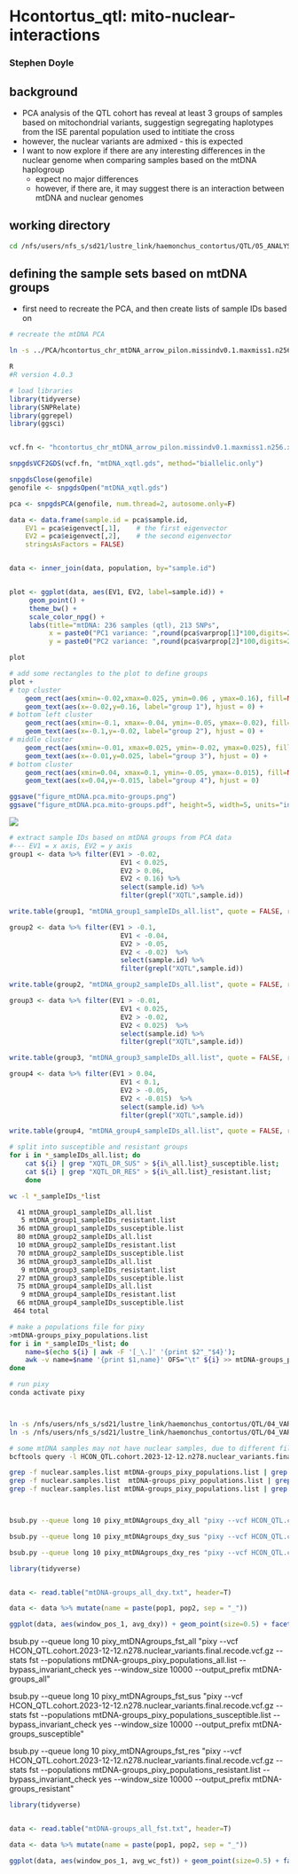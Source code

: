 # Hcontortus_qtl: mito-nuclear-interactions

### Stephen Doyle

## background
- PCA analysis of the QTL cohort has reveal at least 3 groups of samples based on mitochondrial variants, suggestign segregating haplotypes from the ISE parental population used to intitiate the cross
- however, the nuclear variants are admixed - this is expected
- I want to now explore if there are any interesting differences in the nuclear genome when comparing samples based on the mtDNA haplogroup
    - expect no major differences
    - however, if there are, it may suggest there is an interaction between mtDNA and nuclear genomes



## working directory
```bash
cd /nfs/users/nfs_s/sd21/lustre_link/haemonchus_contortus/QTL/05_ANALYSIS/MITO-NUCLEAR-INTERACTION

```


## defining the sample sets based on mtDNA groups
- first need to recreate the PCA, and then create lists of sample IDs based on 
```bash
# recreate the mtDNA PCA

ln -s ../PCA/hcontortus_chr_mtDNA_arrow_pilon.missindv0.1.maxmiss1.n256.xqtl.recode.vcf


```

```R
R
#R version 4.0.3

# load libraries
library(tidyverse)
library(SNPRelate)
library(ggrepel)
library(ggsci)


vcf.fn <- "hcontortus_chr_mtDNA_arrow_pilon.missindv0.1.maxmiss1.n256.xqtl.recode.vcf" 

snpgdsVCF2GDS(vcf.fn, "mtDNA_xqtl.gds", method="biallelic.only")

snpgdsClose(genofile)
genofile <- snpgdsOpen("mtDNA_xqtl.gds")

pca <- snpgdsPCA(genofile, num.thread=2, autosome.only=F)

data <- data.frame(sample.id = pca$sample.id,
    EV1 = pca$eigenvect[,1],    # the first eigenvector
    EV2 = pca$eigenvect[,2],    # the second eigenvector
    stringsAsFactors = FALSE)


data <- inner_join(data, population, by="sample.id")


plot <- ggplot(data, aes(EV1, EV2, label=sample.id)) + 
     geom_point() +
     theme_bw() +
     scale_color_npg() +
     labs(title="mtDNA: 236 samples (qtl), 213 SNPs",
          x = paste0("PC1 variance: ",round(pca$varprop[1]*100,digits=2),"%"),
          y = paste0("PC2 variance: ",round(pca$varprop[2]*100,digits=2),"%"))

plot

# add some rectangles to the plot to define groups
plot + 
# top cluster
    geom_rect(aes(xmin=-0.02,xmax=0.025, ymin=0.06 , ymax=0.16), fill=NA, col="grey") + 
    geom_text(aes(x=-0.02,y=0.16, label="group 1"), hjust = 0) +
# bottom left cluster
    geom_rect(aes(xmin=-0.1, xmax=-0.04, ymin=-0.05, ymax=-0.02), fill=NA, col="grey") + 
    geom_text(aes(x=-0.1,y=-0.02, label="group 2"), hjust = 0) +
# middle cluster
    geom_rect(aes(xmin=-0.01, xmax=0.025, ymin=-0.02, ymax=0.025), fill=NA, col="grey") + 
    geom_text(aes(x=-0.01,y=0.025, label="group 3"), hjust = 0) +
# bottom cluster
    geom_rect(aes(xmin=0.04, xmax=0.1, ymin=-0.05, ymax=-0.015), fill=NA, col="grey") + 
    geom_text(aes(x=0.04,y=-0.015, label="group 4"), hjust = 0)

ggsave("figure_mtDNA.pca.mito-groups.png")
ggsave("figure_mtDNA.pca.mito-groups.pdf", height=5, width=5, units="in")

```
![](../04_analysis/figure_mtDNA.pca.mito-groups.png)



```R
# extract sample IDs based on mtDNA groups from PCA data
#--- EV1 = x axis, EV2 = y axis
group1 <- data %>% filter(EV1 > -0.02,
                            EV1 < 0.025,
                            EV2 > 0.06, 
                            EV2 < 0.16) %>% 
                            select(sample.id) %>% 
                            filter(grepl("XQTL",sample.id))

write.table(group1, "mtDNA_group1_sampleIDs_all.list", quote = FALSE, row.names = FALSE, col.names = FALSE)

group2 <- data %>% filter(EV1 > -0.1,
                            EV1 < -0.04,
                            EV2 > -0.05, 
                            EV2 < -0.02)  %>% 
                            select(sample.id) %>% 
                            filter(grepl("XQTL",sample.id))

write.table(group2, "mtDNA_group2_sampleIDs_all.list", quote = FALSE, row.names = FALSE, col.names = FALSE)

group3 <- data %>% filter(EV1 > -0.01,
                            EV1 < 0.025, 
                            EV2 > -0.02, 
                            EV2 < 0.025)  %>% 
                            select(sample.id) %>% 
                            filter(grepl("XQTL",sample.id))

write.table(group3, "mtDNA_group3_sampleIDs_all.list", quote = FALSE, row.names = FALSE, col.names = FALSE)

group4 <- data %>% filter(EV1 > 0.04,
                            EV1 < 0.1, 
                            EV2 > -0.05, 
                            EV2 < -0.015)  %>% 
                            select(sample.id) %>% 
                            filter(grepl("XQTL",sample.id))

write.table(group4, "mtDNA_group4_sampleIDs_all.list", quote = FALSE, row.names = FALSE, col.names = FALSE)

```

```bash
# split into susceptible and resistant groups
for i in *_sampleIDs_all.list; do 
    cat ${i} | grep "XQTL_DR_SUS" > ${i%_all.list}_susceptible.list; 
    cat ${i} | grep "XQTL_DR_RES" > ${i%_all.list}_resistant.list; 
    done

wc -l *_sampleIDs_*list

  41 mtDNA_group1_sampleIDs_all.list
   5 mtDNA_group1_sampleIDs_resistant.list
  36 mtDNA_group1_sampleIDs_susceptible.list
  80 mtDNA_group2_sampleIDs_all.list
  10 mtDNA_group2_sampleIDs_resistant.list
  70 mtDNA_group2_sampleIDs_susceptible.list
  36 mtDNA_group3_sampleIDs_all.list
   9 mtDNA_group3_sampleIDs_resistant.list
  27 mtDNA_group3_sampleIDs_susceptible.list
  75 mtDNA_group4_sampleIDs_all.list
   9 mtDNA_group4_sampleIDs_resistant.list
  66 mtDNA_group4_sampleIDs_susceptible.list
 464 total

# make a populations file for pixy
>mtDNA-groups_pixy_populations.list
for i in *_sampleIDs_*list; do
    name=$(echo ${i} | awk -F '[_\.]' '{print $2"_"$4}');
    awk -v name=$name '{print $1,name}' OFS="\t" ${i} >> mtDNA-groups_pixy_populations.list; 
done

# run pixy
conda activate pixy



ln -s /nfs/users/nfs_s/sd21/lustre_link/haemonchus_contortus/QTL/04_VARIANTS/FILTERED/HCON_QTL.cohort.2023-12-12.n278.nuclear_variants.final.recode.vcf.gz
ln -s /nfs/users/nfs_s/sd21/lustre_link/haemonchus_contortus/QTL/04_VARIANTS/FILTERED/HCON_QTL.cohort.2023-12-12.n278.nuclear_variants.final.recode.vcf.gz.tbi

# some mtDNA samples may not have nuclear samples, due to different filtering - 
bcftools query -l HCON_QTL.cohort.2023-12-12.n278.nuclear_variants.final.recode.vcf.gz | grep "XQTL" > nuclear.samples.list

grep -f nuclear.samples.list mtDNA-groups_pixy_populations.list | grep "all" > mtDNA-groups_pixy_populations_all.list
grep -f nuclear.samples.list  mtDNA-groups_pixy_populations.list | grep "susceptible" > mtDNA-groups_pixy_populations_susceptible.list
grep -f nuclear.samples.list mtDNA-groups_pixy_populations.list | grep "resistant" > mtDNA-groups_pixy_populations_resistant.list



bsub.py --queue long 10 pixy_mtDNAgroups_dxy_all "pixy --vcf HCON_QTL.cohort.2023-12-12.n278.nuclear_variants.final.recode.vcf.gz --stats dxy --populations mtDNA-groups_pixy_populations_all.list --bypass_invariant_check yes --window_size 10000 --output_prefix mtDNA-groups_all"

bsub.py --queue long 10 pixy_mtDNAgroups_dxy_sus "pixy --vcf HCON_QTL.cohort.2023-12-12.n278.nuclear_variants.final.recode.vcf.gz --stats dxy --populations mtDNA-groups_pixy_populations_susceptible.list --bypass_invariant_check yes --window_size 10000 --output_prefix mtDNA-groups_susceptible"

bsub.py --queue long 10 pixy_mtDNAgroups_dxy_res "pixy --vcf HCON_QTL.cohort.2023-12-12.n278.nuclear_variants.final.recode.vcf.gz --stats dxy --populations mtDNA-groups_pixy_populations_resistant.list --bypass_invariant_check yes --window_size 10000 --output_prefix mtDNA-groups_resistant"


```




```R
library(tidyverse)


data <- read.table("mtDNA-groups_all_dxy.txt", header=T)

data <- data %>% mutate(name = paste(pop1, pop2, sep = "_"))

ggplot(data, aes(window_pos_1, avg_dxy)) + geom_point(size=0.5) + facet_grid(name~chromosome)

```




bsub.py --queue long 10 pixy_mtDNAgroups_fst_all "pixy --vcf HCON_QTL.cohort.2023-12-12.n278.nuclear_variants.final.recode.vcf.gz --stats fst --populations mtDNA-groups_pixy_populations_all.list --bypass_invariant_check yes --window_size 10000 --output_prefix mtDNA-groups_all"

bsub.py --queue long 10 pixy_mtDNAgroups_fst_sus "pixy --vcf HCON_QTL.cohort.2023-12-12.n278.nuclear_variants.final.recode.vcf.gz --stats fst --populations mtDNA-groups_pixy_populations_susceptible.list --bypass_invariant_check yes --window_size 10000 --output_prefix mtDNA-groups_susceptible"

bsub.py --queue long 10 pixy_mtDNAgroups_fst_res "pixy --vcf HCON_QTL.cohort.2023-12-12.n278.nuclear_variants.final.recode.vcf.gz --stats fst --populations mtDNA-groups_pixy_populations_resistant.list --bypass_invariant_check yes --window_size 10000 --output_prefix mtDNA-groups_resistant"


```R
library(tidyverse)


data <- read.table("mtDNA-groups_all_fst.txt", header=T)

data <- data %>% mutate(name = paste(pop1, pop2, sep = "_"))

ggplot(data, aes(window_pos_1, avg_wc_fst)) + geom_point(size=0.5) + facet_grid(name~chromosome) + ylim(0,1)

```